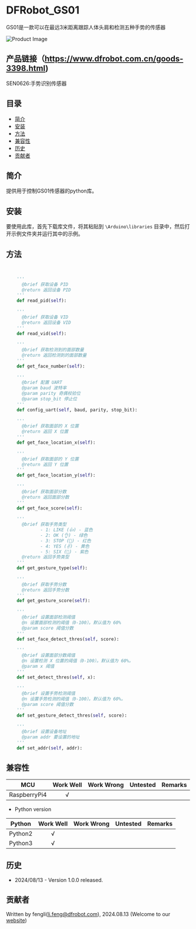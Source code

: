 # DFRobot_GS01

GS01是一款可以在最远3米距离跟踪人体头肩和检测五种手势的传感器

![Product Image](../../resources/images/SEN0486.png)


## 产品链接（https://www.dfrobot.com.cn/goods-3398.html)

  SEN0626:手势识别传感器

## 目录

* [简介](#简介)
* [安装](#安装)
* [方法](#方法)
* [兼容性](#兼容性)
* [历史](#历史)
* [贡献者](#贡献者)

## 简介

提供用于控制GS01传感器的python库。

## 安装

要使用此库，首先下载库文件，将其粘贴到 `\Arduino\libraries` 目录中，然后打开示例文件夹并运行其中的示例。

## 方法
```python
  
  
    '''
      @brief 获取设备 PID
      @return 返回设备 PID
    '''
    def read_pid(self):
    
    '''
      @brief 获取设备 VID
      @return 返回设备 VID
    '''
    def read_vid(self):
    
    '''
      @brief 获取检测到的面部数量
      @return 返回检测到的面部数量
    '''
    def get_face_number(self):
    
    '''
      @brief 配置 UART
      @param baud 波特率
      @param parity 奇偶校验位
      @param stop_bit 停止位
    '''
    def config_uart(self, baud, parity, stop_bit):
    
    '''
      @brief 获取面部的 X 位置
      @return 返回 X 位置
    '''
    def get_face_location_x(self):
    
    '''
      @brief 获取面部的 Y 位置
      @return 返回 Y 位置
    '''
    def get_face_location_y(self):
    
    '''
      @brief 获取面部分数
      @return 返回面部分数
    '''
    def get_face_score(self):
    
    '''
      @brief 获取手势类型
             - 1: LIKE (👍) - 蓝色
             - 2: OK (👌) - 绿色
             - 3: STOP (🤚) - 红色
             - 4: YES (✌) - 黄色
             - 5: SIX (🤙) - 紫色
      @return 返回手势类型
    '''
    def get_gesture_type(self):
    
    '''
      @brief 获取手势分数
      @return 返回手势分数
    '''
    def get_gesture_score(self):
    
    '''
      @brief 设置面部检测阈值
      @n 设置面部检测的阈值（0-100）。默认值为 60%
      @param score 阈值分数
    '''
    def set_face_detect_thres(self, score):
    
    '''
      @brief 设置面部分数阈值
      @n 设置检测 X 位置的阈值（0-100）。默认值为 60%。
      @param x 阈值
    '''
    def set_detect_thres(self, x):
    
    '''
      @brief 设置手势检测阈值
      @n 设置手势检测的阈值（0-100）。默认值为 60%。
      @param score 阈值分数
    '''
    def set_gesture_detect_thres(self, score):
    
    '''
      @brief 设置设备地址
      @param addr 要设置的地址
    '''
    def set_addr(self, addr):

```

## 兼容性

| MCU         | Work Well | Work Wrong  | Untested | Remarks |
| ------------ | :--: | :----: | :----: | :--: |
| RaspberryPi4 |  √   |        |        |      |

* Python version 

| Python  | Work Well | Work Wrong | Untested | Remarks |
| ------- | :--: | :----: | :----: | ---- |
| Python2 |  √   |        |        |      |
| Python3 |  √   |        |        |      |
## 历史 

- 2024/08/13 - Version 1.0.0 released.

## 贡献者

Written by fengli(li.feng@dfrobot.com), 2024.08.13 (Welcome to our [website](https://www.dfrobot.com/))





